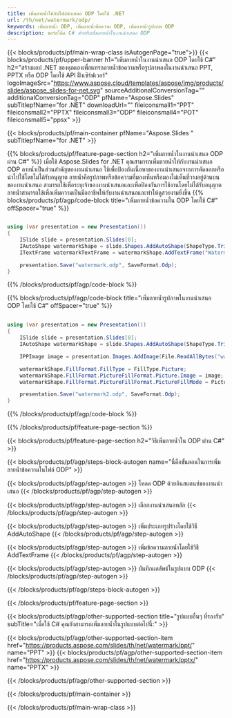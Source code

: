 ```yaml
---
title: เพิ่มลายน้ำให้กับไฟล์นำเสนอ ODP โดยใช้ .NET
url: /th/net/watermark/odp/
keywords: เพิ่มลายน้ำ ODP, เพิ่มลายน้ำข้อความ ODP, เพิ่มลายน้ำรูปภาพ ODP
description: ซอร์สโค้ด C# สำหรับเพิ่มลายน้ำในงานนำเสนอ ODP
---
```


{{< blocks/products/pf/main-wrap-class isAutogenPage="true">}}
{{< blocks/products/pf/upper-banner h1="เพิ่มลายน้ำในงานนำเสนอ ODP โดยใช้ C#" h2="สร้างแอป .NET ของคุณเองเพื่อแทรกลายน้ำข้อความหรือรูปภาพลงในงานนำเสนอ PPT, PPTX หรือ ODP โดยใช้ API ฝั่งเซิร์ฟเวอร์" logoImageSrc="https://www.aspose.cloud/templates/aspose/img/products/slides/aspose_slides-for-net.svg" sourceAdditionalConversionTag="" additionalConversionTag="ODP" pfName="Aspose.Slides" subTitlepfName="for .NET" downloadUrl="" fileiconsmall1="PPT" fileiconsmall2="PPTX" fileiconsmall3="ODP" fileiconsmall4="POT" fileiconsmall5="ppsx" >}}

{{< blocks/products/pf/main-container pfName="Aspose.Slides " subTitlepfName="for .NET" >}}

{{% blocks/products/pf/feature-page-section  h2="เพิ่มลายน้ำในงานนำเสนอ ODP ผ่าน C#" %}}
เมื่อใช้ Aspose.Slides for .NET คุณสามารถเพิ่มลายน้ำให้กับงานนำเสนอ ODP ลายน้ำเป็นส่วนสำคัญของงานนำเสนอ ใช้เพื่อป้องกันเนื้อหาของงานนำเสนอจากการคัดลอกหรือนำไปใช้โดยไม่ได้รับอนุญาต ลายน้ำคือรูปภาพหรือข้อความที่มองเห็นหรือมองไม่เห็นที่วางอยู่ด้านบนของงานนำเสนอ สามารถใช้เพื่อระบุเจ้าของงานนำเสนอและเพื่อป้องกันการใช้งานโดยไม่ได้รับอนุญาต ลายน้ำสามารถใช้เพื่อเพิ่มความเป็นมืออาชีพให้กับงานนำเสนอและทำให้ดูสวยงามยิ่งขึ้น 
{{% blocks/products/pf/agp/code-block title="เพิ่มลายน้ำข้อความใน ODP โดยใช้ C#" offSpacer="true" %}}

```cs

using (var presentation = new Presentation())
{
    ISlide slide = presentation.Slides[0];
    IAutoShape watermarkShape = slide.Shapes.AddAutoShape(ShapeType.Triangle, 0, 0, 0, 0);
    ITextFrame watermarkTextFrame = watermarkShape.AddTextFrame("Watermark");

    presentation.Save("watermark.odp", SaveFormat.Odp);
}
```

{{% /blocks/products/pf/agp/code-block %}}

{{% blocks/products/pf/agp/code-block title="เพิ่มลายน้ำรูปภาพในงานนำเสนอ ODP โดยใช้ C#" offSpacer="true" %}}

```cs

using (var presentation = new Presentation())
{
    ISlide slide = presentation.Slides[0];
    IAutoShape watermarkShape = slide.Shapes.AddAutoShape(ShapeType.Triangle, 0, 0, 0, 0);

    IPPImage image = presentation.Images.AddImage(File.ReadAllBytes("watermark.png"));

    watermarkShape.FillFormat.FillType = FillType.Picture;
    watermarkShape.FillFormat.PictureFillFormat.Picture.Image = image;
    watermarkShape.FillFormat.PictureFillFormat.PictureFillMode = PictureFillMode.Stretch;

    presentation.Save("watermark2.odp", SaveFormat.Odp);
}
```

{{% /blocks/products/pf/agp/code-block %}}

{{% /blocks/products/pf/feature-page-section %}}

{{< blocks/products/pf/feature-page-section  h2="วิธีเพิ่มลายน้ำใน ODP ผ่าน C#" >}}

{{< blocks/products/pf/agp/steps-block-autogen name="นี่คือขั้นตอนในการเพิ่มลายน้ำข้อความในไฟล์ ODP" >}}

{{< blocks/products/pf/agp/step-autogen >}}
โหลด ODP ด้วยอินสแตนซ์ของงานนำเสนอ
{{< /blocks/products/pf/agp/step-autogen >}}

{{< blocks/products/pf/agp/step-autogen >}}
เลือกงานนำเสนอหลัก
{{< /blocks/products/pf/agp/step-autogen >}}

{{< blocks/products/pf/agp/step-autogen >}}
เพิ่มประเภทรูปร่างโดยใช้วิธี AddAutoShape
{{< /blocks/products/pf/agp/step-autogen >}}

{{< blocks/products/pf/agp/step-autogen >}}
เพิ่มข้อความลายน้ำโดยใช้วิธี AddTextFrame
{{< /blocks/products/pf/agp/step-autogen >}}

{{< blocks/products/pf/agp/step-autogen >}}
บันทึกผลลัพธ์ในรูปแบบ ODP
{{< /blocks/products/pf/agp/step-autogen >}}

{{< /blocks/products/pf/agp/steps-block-autogen >}}

{{< /blocks/products/pf/feature-page-section >}}

{{< blocks/products/pf/agp/other-supported-section title="รูปแบบอื่นๆ ที่รองรับ" subTitle="เมื่อใช้ C# คุณยังสามารถเพิ่มลายน้ำในรูปแบบต่อไปนี้:" >}}

{{< blocks/products/pf/agp/other-supported-section-item href="https://products.aspose.com/slides/th/net/watermark/ppt/" name="PPT" >}}
{{< blocks/products/pf/agp/other-supported-section-item href="https://products.aspose.com/slides/th/net/watermark/pptx/" name="PPTX" >}}


{{< /blocks/products/pf/agp/other-supported-section >}}

{{< /blocks/products/pf/main-container >}}
    
{{< /blocks/products/pf/main-wrap-class >}}